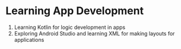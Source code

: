 # Learning App Development

1) Learning Kotlin for logic development in apps
2) Exploring Android Studio and learning XML for making layouts for applications
